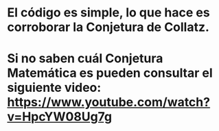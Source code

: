 # El código es simple, lo que hace es corroborar la Conjetura de Collatz.
# Si no saben cuál Conjetura Matemática es pueden consultar el siguiente video: https://www.youtube.com/watch?v=HpcYW08Ug7g
